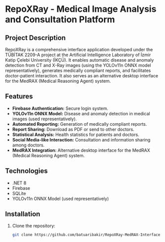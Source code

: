 # RepoXRay - Medical Image Analysis and Consultation Platform

## Project Description
RepoXRay is a comprehensive interface application developed under the TÜBİTAK 2209-A project at the Artificial Intelligence Laboratory of İzmir Katip Çelebi University (İKÇÜ). It enables automatic disease and anomaly detection from CT and X-Ray images (using the YOLOv11n ONNX model representatively), generates medically compliant reports, and facilitates doctor-patient interaction. It also serves as an alternative desktop interface for the MedRAX (Medical Reasoning Agent) system.

## Features
- **Firebase Authentication:** Secure login system.
- **YOLOv11n ONNX Model:** Disease and anomaly detection in medical images (used representatively).
- **Automated Reporting:** Generation of medically compliant reports.
- **Report Sharing:** Download as PDF or send to other doctors.
- **Statistical Analysis:** Health statistics for patients and doctors.
- **Social Media-like Interaction:** Consultation and information sharing among doctors.
- **MedRAX Integration:** Alternative desktop interface for the MedRAX (Medical Reasoning Agent) system.

## Technologies
- .NET 8
- Firebase
- SQLite
- YOLOv11n ONNX Model (used representatively)

## Installation
1. Clone the repository:
   ```bash
   git clone https://github.com/batuaribakir/RepoXRay-MedRAX-Interface.git
